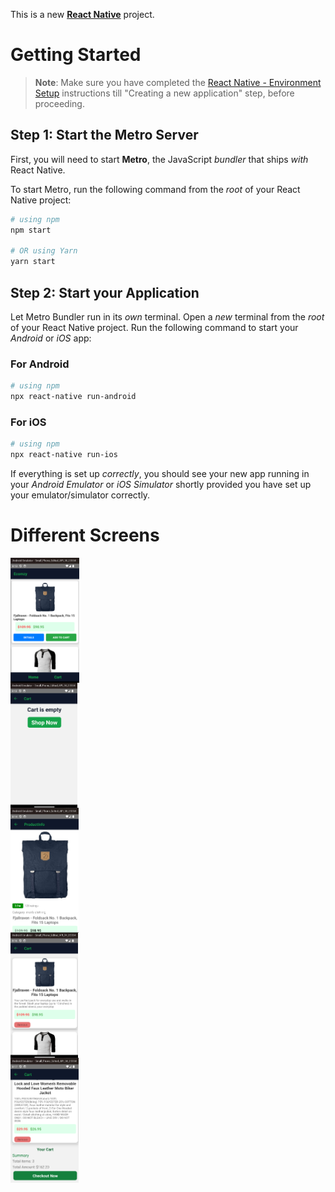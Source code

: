 This is a new [**React Native**](https://reactnative.dev) project.

# Getting Started

>**Note**: Make sure you have completed the [React Native - Environment Setup](https://reactnative.dev/docs/environment-setup) instructions till "Creating a new application" step, before proceeding.

## Step 1: Start the Metro Server

First, you will need to start **Metro**, the JavaScript _bundler_ that ships _with_ React Native.

To start Metro, run the following command from the _root_ of your React Native project:

```bash
# using npm
npm start

# OR using Yarn
yarn start
```

## Step 2: Start your Application

Let Metro Bundler run in its _own_ terminal. Open a _new_ terminal from the _root_ of your React Native project. Run the following command to start your _Android_ or _iOS_ app:

### For Android

```bash
# using npm
npx react-native run-android

```

### For iOS

```bash
# using npm
npx react-native run-ios


```

If everything is set up _correctly_, you should see your new app running in your _Android Emulator_ or _iOS Simulator_ shortly provided you have set up your emulator/simulator correctly.


# Different Screens
<div style="display:grid; grid-template-cols= 1fr 1fr;">
<img src="https://github.com/Anish-bhardwaj/ReactNativeShoppingApp/blob/main/screenshots/screen1.png" height="200"/>
<img src="https://github.com/Anish-bhardwaj/ReactNativeShoppingApp/blob/main/screenshots/screen2.png" height="200"/>
<img src="https://github.com/Anish-bhardwaj/ReactNativeShoppingApp/blob/main/screenshots/screen3.png" height="200"/>
<img src="https://github.com/Anish-bhardwaj/ReactNativeShoppingApp/blob/main/screenshots/screen4.png" height="200"/>
<img src="https://github.com/Anish-bhardwaj/ReactNativeShoppingApp/blob/main/screenshots/screen5.png" height="200"/>
</div>
